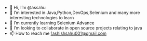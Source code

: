 - 👋 Hi, I’m @assahu
- 👀 I’m interested in Java,Python,DevOps,Selenium and many more interesting technologies to learn
- 🌱 I’m currently learning Selenium Advance
- 💞️ I’m looking to collaborate in open source projects relating to java
- 📫 How to reach me 1ashishsahu001@gmail.com

<!---
assahu/assahu is a ✨ special ✨ repository because its `README.md` (this file) appears on your GitHub profile.
You can click the Preview link to take a look at your changes.
--->
